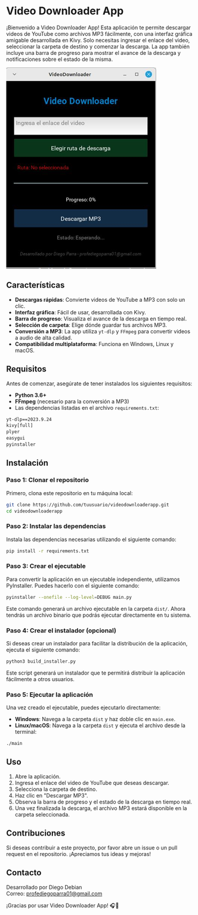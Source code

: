 
# Video Downloader App

¡Bienvenido a Video Downloader App! Esta aplicación te permite descargar videos de YouTube como archivos MP3 fácilmente, con una interfaz gráfica amigable desarrollada en Kivy. Solo necesitas ingresar el enlace del video, seleccionar la carpeta de destino y comenzar la descarga. La app también incluye una barra de progreso para mostrar el avance de la descarga y notificaciones sobre el estado de la misma.

![Icon App](/img/iconApp.jpg)
## Características

- **Descargas rápidas**: Convierte videos de YouTube a MP3 con solo un clic.
- **Interfaz gráfica**: Fácil de usar, desarrollada con Kivy.
- **Barra de progreso**: Visualiza el avance de la descarga en tiempo real.
- **Selección de carpeta**: Elige dónde guardar tus archivos MP3.
- **Conversión a MP3**: La app utiliza `yt-dlp` y `FFmpeg` para convertir videos a audio de alta calidad.
- **Compatibilidad multiplataforma**: Funciona en Windows, Linux y macOS.

## Requisitos

Antes de comenzar, asegúrate de tener instalados los siguientes requisitos:

- **Python 3.6+** 
- **FFmpeg** (necesario para la conversión a MP3)
- Las dependencias listadas en el archivo `requirements.txt`:

```txt
yt-dlp==2023.9.24
kivy[full]
plyer
easygui
pyinstaller
```

## Instalación

### Paso 1: Clonar el repositorio

Primero, clona este repositorio en tu máquina local:

```bash
git clone https://github.com/tuusuario/videodownloaderapp.git
cd videodownloaderapp
```

### Paso 2: Instalar las dependencias

Instala las dependencias necesarias utilizando el siguiente comando:

```bash
pip install -r requirements.txt
```

### Paso 3: Crear el ejecutable

Para convertir la aplicación en un ejecutable independiente, utilizamos PyInstaller. Puedes hacerlo con el siguiente comando:

```bash
pyinstaller --onefile --log-level=DEBUG main.py
```

Este comando generará un archivo ejecutable en la carpeta `dist/`. Ahora tendrás un archivo binario que podrás ejecutar directamente en tu sistema.

### Paso 4: Crear el instalador (opcional)

Si deseas crear un instalador para facilitar la distribución de la aplicación, ejecuta el siguiente comando:

```bash
python3 build_installer.py
```

Este script generará un instalador que te permitirá distribuir la aplicación fácilmente a otros usuarios.

### Paso 5: Ejecutar la aplicación

Una vez creado el ejecutable, puedes ejecutarlo directamente:

- **Windows**: Navega a la carpeta `dist` y haz doble clic en `main.exe`.
- **Linux/macOS**: Navega a la carpeta `dist` y ejecuta el archivo desde la terminal:

```bash
./main
```

## Uso

1. Abre la aplicación.
2. Ingresa el enlace del video de YouTube que deseas descargar.
3. Selecciona la carpeta de destino.
4. Haz clic en "Descargar MP3".
5. Observa la barra de progreso y el estado de la descarga en tiempo real.
6. Una vez finalizada la descarga, el archivo MP3 estará disponible en la carpeta seleccionada.

## Contribuciones

Si deseas contribuir a este proyecto, por favor abre un issue o un pull request en el repositorio. ¡Apreciamos tus ideas y mejoras!

## Contacto

Desarrollado por Diego Debian  
Correo: [profediegoparra01@gmail.com](mailto:profediegoparra01@gmail.com)

¡Gracias por usar Video Downloader App! 🎧🚀
